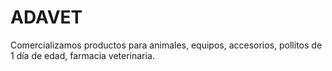 # ADAVET
Comercializamos productos para animales, equipos, accesorios, pollitos de 1 día de edad, farmacia veterinaria.
